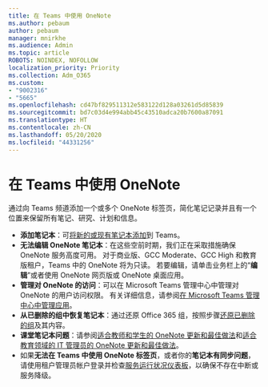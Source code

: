 ```yaml
---
title: 在 Teams 中使用 OneNote
ms.author: pebaum
author: pebaum
manager: mnirkhe
ms.audience: Admin
ms.topic: article
ROBOTS: NOINDEX, NOFOLLOW
localization_priority: Priority
ms.collection: Adm_O365
ms.custom:
- "9002316"
- "5665"
ms.openlocfilehash: cd47bf829511312e583122d128a03261d5d85839
ms.sourcegitcommit: bd7c03d4e994abb45c43510adca20b7600a87091
ms.translationtype: HT
ms.contentlocale: zh-CN
ms.lasthandoff: 05/20/2020
ms.locfileid: "44331256"
---
```

# <a name="using-onenote-in-teams"></a>在 Teams 中使用 OneNote

通过向 Teams 频道添加一个或多个 OneNote 标签页，简化笔记记录并且有一个位置来保留所有笔记、研究、计划和信息。

- **添加笔记本**：可[将新的或现有笔记本添加](https://support.microsoft.com/zh-CN/office/add-a-onenote-notebook-to-teams-0ec78cc3-ba3b-4279-a88e-aa40af9865c2)到 Teams。
- **无法编辑 OneNote 笔记本**：在这些空前时期，我们正在采取措施确保 OneNote 服务高度可用。  对于商业版、GCC Moderate、GCC High 和教育版租户，Teams 中的 OneNote 将为只读。 若要编辑，请单击业务栏上的“**编辑**”或者使用 OneNote 网页版或 OneNote 桌面应用。
- **管理对 OneNote 的访问**：可以在 Microsoft Teams 管理中心中管理对 OneNote 的用户访问权限。 有关详细信息，请参阅[在 Microsoft Teams 管理中心中管理应用](https://docs.microsoft.com/MicrosoftTeams/manage-apps)。
- **从已删除的组中恢复笔记本**：通过还原 Office 365 组，按照步骤[还原已删除的组](https://docs.microsoft.com/microsoftteams/archive-or-delete-a-team#restore-a-deleted-team)及其内容。
- **课堂笔记本问题**：请参阅[适合教师和学生的 OneNote 更新和最佳做法](https://support.office.com/article/onenote-update-and-best-practices-for-educators-and-students-dde775f0-8b06-4263-8b54-1e9ddc3dd146)和[适合教育领域的 IT 管理员的 OneNote 更新和最佳做法](https://support.office.com/article/onenote-update-and-best-practices-for-it-admins-in-education-9d78f2b2-5e25-4288-b597-b4ba463c7b46?ui=en-US&rs=en-US&ad=US)。
- 如果**无法在 Teams 中使用 OneNote 标签页**，或者你的**笔记本有同步问题**，请使用租户管理员帐户登录并检查[服务运行状况仪表板](https://docs.microsoft.com/office365/enterprise/view-service-health)，以确保不存在中断或服务降级。
